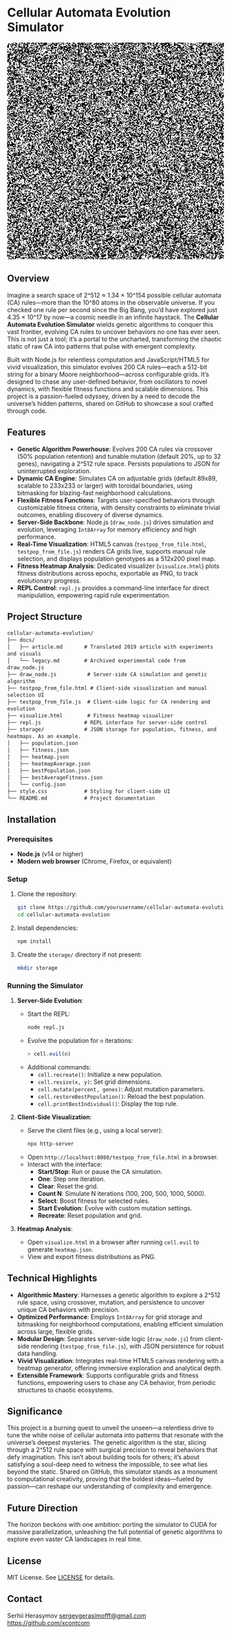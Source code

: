 # Cellular Automata Evolution Simulator

![CA Demo](screenshots/demo.gif)

## Overview
Imagine a search space of 2^512 ≈ 1.34 × 10^154 possible cellular automata (CA) rules—more than the 10^80 atoms in the observable universe. If you checked one rule per second since the Big Bang, you’d have explored just 4.35 × 10^17 by now—a cosmic needle in an infinite haystack. The **Cellular Automata Evolution Simulator** wields genetic algorithms to conquer this vast frontier, evolving CA rules to uncover behaviors no one has ever seen. This is not just a tool; it’s a portal to the uncharted, transforming the chaotic static of raw CA into patterns that pulse with emergent complexity.

Built with Node.js for relentless computation and JavaScript/HTML5 for vivid visualization, this simulator evolves 200 CA rules—each a 512-bit string for a binary Moore neighborhood—across configurable grids. It’s designed to chase any user-defined behavior, from oscillators to novel dynamics, with flexible fitness functions and scalable dimensions. This project is a passion-fueled odyssey, driven by a need to decode the universe’s hidden patterns, shared on GitHub to showcase a soul crafted through code.

## Features
- **Genetic Algorithm Powerhouse**: Evolves 200 CA rules via crossover (50% population retention) and tunable mutation (default 20%, up to 32 genes), navigating a 2^512 rule space. Persists populations to JSON for uninterrupted exploration.
- **Dynamic CA Engine**: Simulates CA on adjustable grids (default 89x89, scalable to 233x233 or larger) with toroidal boundaries, using bitmasking for blazing-fast neighborhood calculations.
- **Flexible Fitness Functions**: Targets user-specified behaviors through customizable fitness criteria, with density constraints to eliminate trivial outcomes, enabling discovery of diverse dynamics.
- **Server-Side Backbone**: Node.js (`draw_node.js`) drives simulation and evolution, leveraging `Int8Array` for memory efficiency and high performance.
- **Real-Time Visualization**: HTML5 canvas (`testpop_from_file.html`, `testpop_from_file.js`) renders CA grids live, supports manual rule selection, and displays population genotypes as a 512x200 pixel map.
- **Fitness Heatmap Analysis**: Dedicated visualizer (`visualize.html`) plots fitness distributions across epochs, exportable as PNG, to track evolutionary progress.
- **REPL Control**: `repl.js` provides a command-line interface for direct manipulation, empowering rapid rule experimentation.

## Project Structure
```
cellular-automata-evolution/
├── docs/
│   ├── article.md       # Translated 2019 article with experiments and visuals
│   └── legacy.md        # Archived experimental code from draw_node.js
├── draw_node.js          # Server-side CA simulation and genetic algorithm
├── testpop_from_file.html # Client-side visualization and manual selection UI
├── testpop_from_file.js  # Client-side logic for CA rendering and evolution
├── visualize.html        # Fitness heatmap visualizer
├── repl.js              # REPL interface for server-side control
├── storage/             # JSON storage for population, fitness, and heatmaps. As an example.
│   ├── population.json
│   ├── fitness.json
│   ├── heatmap.json
│   ├── heatmapAverage.json
│   ├── bestPopulation.json
│   ├── bestAverageFitness.json
│   └── config.json
├── style.css            # Styling for client-side UI
└── README.md            # Project documentation
```

## Installation
### Prerequisites
- **Node.js** (v14 or higher)
- **Modern web browser** (Chrome, Firefox, or equivalent)

### Setup
1. Clone the repository:
   ```bash
   git clone https://github.com/yourusername/cellular-automata-evolution.git
   cd cellular-automata-evolution
   ```
2. Install dependencies:
   ```bash
   npm install
   ```
3. Create the `storage/` directory if not present:
   ```bash
   mkdir storage
   ```

### Running the Simulator
1. **Server-Side Evolution**:
   - Start the REPL:
     ```bash
     node repl.js
     ```
   - Evolve the population for `n` iterations:
     ```javascript
     > cell.evil(n)
     ```
   - Additional commands:
     - `cell.recreate()`: Initialize a new population.
     - `cell.resize(x, y)`: Set grid dimensions.
     - `cell.mutate(percent, genes)`: Adjust mutation parameters.
     - `cell.restoreBestPopulation()`: Reload the best population.
     - `cell.printBestIndividual()`: Display the top rule.

2. **Client-Side Visualization**:
   - Serve the client files (e.g., using a local server):
     ```bash
     npx http-server
     ```
   - Open `http://localhost:8080/testpop_from_file.html` in a browser.
   - Interact with the interface:
     - **Start/Stop**: Run or pause the CA simulation.
     - **One**: Step one iteration.
     - **Clear**: Reset the grid.
     - **Count N**: Simulate N iterations (100, 200, 500, 1000, 5000).
     - **Select**: Boost fitness for selected rules.
     - **Start Evolution**: Evolve with custom mutation settings.
     - **Recreate**: Reset population and grid.

3. **Heatmap Analysis**:
   - Open `visualize.html` in a browser after running `cell.evil` to generate `heatmap.json`.
   - View and export fitness distributions as PNG.

## Technical Highlights
- **Algorithmic Mastery**: Harnesses a genetic algorithm to explore a 2^512 rule space, using crossover, mutation, and persistence to uncover unique CA behaviors with precision.
- **Optimized Performance**: Employs `Int8Array` for grid storage and bitmasking for neighborhood computations, enabling efficient simulation across large, flexible grids.
- **Modular Design**: Separates server-side logic (`draw_node.js`) from client-side rendering (`testpop_from_file.js`), with JSON persistence for robust data handling.
- **Vivid Visualization**: Integrates real-time HTML5 canvas rendering with a heatmap generator, offering immersive exploration and analytical depth.
- **Extensible Framework**: Supports configurable grids and fitness functions, empowering users to chase any CA behavior, from periodic structures to chaotic ecosystems.

## Significance
This project is a burning quest to unveil the unseen—a relentless drive to tune the white noise of cellular automata into patterns that resonate with the universe’s deepest mysteries. The genetic algorithm is the star, slicing through a 2^512 rule space with surgical precision to reveal behaviors that defy imagination. This isn’t about building tools for others; it’s about satisfying a soul-deep need to witness the impossible, to see what lies beyond the static. Shared on GitHub, this simulator stands as a monument to computational creativity, proving that the boldest ideas—fueled by passion—can reshape our understanding of complexity and emergence.

## Future Direction
The horizon beckons with one ambition: porting the simulator to CUDA for massive parallelization, unleashing the full potential of genetic algorithms to explore even vaster CA landscapes in real time.

## License
MIT License. See [LICENSE](LICENSE) for details.

## Contact
Serhii Herasymov
sergeygerasimofff@gmail.com
https://github.com/xcontcom
